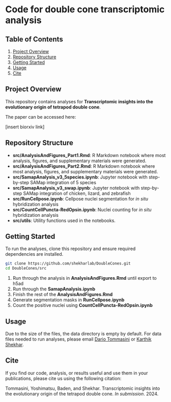 # Code for double cone transcriptomic analysis

## Table of Contents
1. [Project Overview](#project-overview)
2. [Repository Structure](#repository-structure)
3. [Getting Started](#getting-started)
4. [Usage](#usage)
5. [Cite](#cite)

## Project Overview
This repository contains analyses for **Transcriptomic insights into the evolutionary origin of tetrapod double cone**. 

The paper can be accessed here: 

[insert biorxiv link]

## Repository Structure
- **src/AnalysisAndFigures_Part1.Rmd**: R Markdown notebook where most analysis, figures, and supplementary materials were generated.
- **src/AnalysisAndFigures_Part2.Rmd**: R Markdown notebook where most analysis, figures, and supplementary materials were generated.
- **src/SamapAnalysis_v3_5species.ipynb**: Jupyter notebook with step-by-step SAMap integration of 5 species
- **src/SamapAnalysis_v3_swap.ipynb**: Jupyter notebook with step-by-step SAMap integration of chicken, lizard, and zebrafish
- **src/RunCellpose.ipynb**: Cellpose nuclei segmentation for *in situ* hybridization analysis 
- **src/CountCellPuncta-RedOpsin.ipynb**: Nuclei counting for *in situ* hybridization analysis
- **src/utils**: Utility functions used in the notebooks. 

## Getting Started
To run the analyses, clone this repository and ensure required dependencies are installed. 

```bash
git clone https://github.com/shekharlab/DoubleCones.git
cd DoubleCones/src
```

1. Run through the analysis in **AnalysisAndFigures.Rmd** until export to h5ad
2. Run through the **SamapAnalysis.ipynb**
3. Finish the rest of the **AnalysisAndFigures.Rmd**
4. Generate segmentation masks in **RunCellpose.ipynb**
5. Count the positive nuclei using **CountCellPuncta-RedOpsin.ipynb**

## Usage
Due to the size of the files, the data directory is empty by default. For data files needed to run analyses, please email [Dario Tommasini](mailto:dtommasini@berkeley.edu) or [Karthik Shekhar](mailto:kshekhar@berkeley.edu). 

## Cite
If you find our code, analysis, or results useful and use them in your publications, please cite us using the following citation: 

Tommasini, Yoshimatsu, Baden, and Shekhar. Transcriptomic insights into the evolutionary origin of the tetrapod double cone. *In submission*. 2024. 

